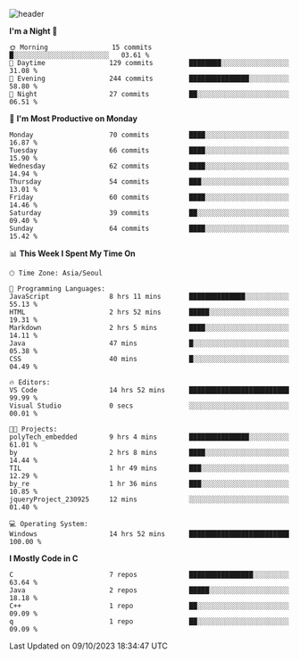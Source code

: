
![header](https://capsule-render.vercel.app/api?type=slice&color=323C73&height=100&section=header&text=Hi!%20I'm%20Min-hee&fontSize=90&animation=twinkling&fontColor=D5C2EE)


<!--START_SECTION:waka-->
**I'm a Night 🦉** 

```text
🌞 Morning                15 commits          █░░░░░░░░░░░░░░░░░░░░░░░░   03.61 % 
🌆 Daytime                129 commits         ████████░░░░░░░░░░░░░░░░░   31.08 % 
🌃 Evening                244 commits         ███████████████░░░░░░░░░░   58.80 % 
🌙 Night                  27 commits          ██░░░░░░░░░░░░░░░░░░░░░░░   06.51 % 
```
📅 **I'm Most Productive on Monday** 

```text
Monday                   70 commits          ████░░░░░░░░░░░░░░░░░░░░░   16.87 % 
Tuesday                  66 commits          ████░░░░░░░░░░░░░░░░░░░░░   15.90 % 
Wednesday                62 commits          ████░░░░░░░░░░░░░░░░░░░░░   14.94 % 
Thursday                 54 commits          ███░░░░░░░░░░░░░░░░░░░░░░   13.01 % 
Friday                   60 commits          ████░░░░░░░░░░░░░░░░░░░░░   14.46 % 
Saturday                 39 commits          ██░░░░░░░░░░░░░░░░░░░░░░░   09.40 % 
Sunday                   64 commits          ████░░░░░░░░░░░░░░░░░░░░░   15.42 % 
```


📊 **This Week I Spent My Time On** 

```text
🕑︎ Time Zone: Asia/Seoul

💬 Programming Languages: 
JavaScript               8 hrs 11 mins       ██████████████░░░░░░░░░░░   55.13 % 
HTML                     2 hrs 52 mins       █████░░░░░░░░░░░░░░░░░░░░   19.31 % 
Markdown                 2 hrs 5 mins        ████░░░░░░░░░░░░░░░░░░░░░   14.11 % 
Java                     47 mins             █░░░░░░░░░░░░░░░░░░░░░░░░   05.38 % 
CSS                      40 mins             █░░░░░░░░░░░░░░░░░░░░░░░░   04.49 % 

🔥 Editors: 
VS Code                  14 hrs 52 mins      █████████████████████████   99.99 % 
Visual Studio            0 secs              ░░░░░░░░░░░░░░░░░░░░░░░░░   00.01 % 

🐱‍💻 Projects: 
polyTech_embedded        9 hrs 4 mins        ███████████████░░░░░░░░░░   61.01 % 
by                       2 hrs 8 mins        ████░░░░░░░░░░░░░░░░░░░░░   14.44 % 
TIL                      1 hr 49 mins        ███░░░░░░░░░░░░░░░░░░░░░░   12.29 % 
by_re                    1 hr 36 mins        ███░░░░░░░░░░░░░░░░░░░░░░   10.85 % 
jqueryProject_230925     12 mins             ░░░░░░░░░░░░░░░░░░░░░░░░░   01.40 % 

💻 Operating System: 
Windows                  14 hrs 52 mins      █████████████████████████   100.00 % 
```

**I Mostly Code in C** 

```text
C                        7 repos             ████████████████░░░░░░░░░   63.64 % 
Java                     2 repos             █████░░░░░░░░░░░░░░░░░░░░   18.18 % 
C++                      1 repo              ██░░░░░░░░░░░░░░░░░░░░░░░   09.09 % 
q                        1 repo              ██░░░░░░░░░░░░░░░░░░░░░░░   09.09 % 
```




 Last Updated on 09/10/2023 18:34:47 UTC
<!--END_SECTION:waka-->










<!-- 깃허브 프로필 스탯 오류 https://80000coding.oopy.io/c4235590-9033-49b3-943c-f8b6c1bfbc36 --!>

 <!--
**Minhee713/Minhee713** is a ✨ _special_ ✨ repository because its `README.md` (this file) appears on your GitHub profile.

Here are some ideas to get you started:

- 🔭 I’m currently working on ...
- 🌱 I’m currently learning ...
- 👯 I’m looking to collaborate on ...
- 🤔 I’m looking for help with ...
- 💬 Ask me about ...
- 📫 How to reach me: ...
- 😄 Pronouns: ...
- ⚡ Fun fact: ...
-->
